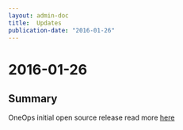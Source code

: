 ```yaml
---
layout: admin-doc
title:  Updates
publication-date: "2016-01-26"
---
```


# 2016-01-26

## Summary

OneOps initial open source release read more [here](/index.html)
